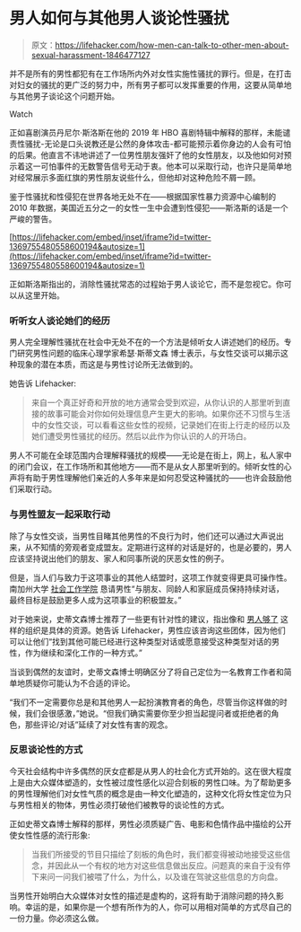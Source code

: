 # 男人如何与其他男人谈论性骚扰

> 原文：<https://lifehacker.com/how-men-can-talk-to-other-men-about-sexual-harassment-1846477127>

并不是所有的男性都犯有在工作场所内外对女性实施性骚扰的罪行。但是，在打击对妇女的骚扰的更广泛的努力中，所有男子都可以发挥重要的作用，这要从简单地与其他男子谈论这个问题开始。

Watch

正如喜剧演员丹尼尔·斯洛斯在他的 2019 年 HBO 喜剧特辑中解释的那样，未能谴责性骚扰-无论是口头说教还是公然的身体攻击-都可能预示着你身边的人会有可怕的后果。他直言不讳地讲述了一位男性朋友强奸了他的女性朋友，以及他如何对预示着这一可怕事件的无数警告信号无动于衷。他本可以采取行动，也许只是简单地对经常展示多面红旗的男性朋友说些什么，但他却对这种危险不屑一顾。

鉴于性骚扰和性侵犯在世界各地无处不在——根据国家性暴力资源中心编制的 2010 年数据，美国近五分之一的女性一生中会遭到性侵犯——斯洛斯的话是一个严峻的警告。

 [https://lifehacker.com/embed/inset/iframe?id=twitter-1369755480558600194&autosize=1](https://lifehacker.com/embed/inset/iframe?id=twitter-1369755480558600194&autosize=1) 

正如斯洛斯指出的，消除性骚扰常态的过程始于男人谈论它，而不是忽视它。你可以从这里开始。

### 听听女人谈论她们的经历

男人完全理解性骚扰在社会中无处不在的一个方法是倾听女人讲述她们的经历。专门研究男性问题的临床心理学家希瑟·斯蒂文森 博士表示，与女性交谈可以揭示这种现象的潜在本质，而这是与男性讨论所无法做到的。

她告诉 Lifehacker:

> 来自一个真正好奇和开放的地方通常会受到欢迎，从你认识的人那里听到直接的故事可能会对你如何处理信息产生更大的影响。如果你还不习惯与生活中的女性交谈，可以看看这些女性的视频，记录她们在街上行走的经历以及她们遭受男性骚扰的经历。然后以此作为你认识的人的开场白。

男人不可能在全球范围内合理解释骚扰的规模——无论是在街上，网上，私人家中的闭门会议，在工作场所和其他地方——而不是从女人那里听到的。倾听女性的心声将有助于男性理解他们亲近的人多年来是如何忍受这种骚扰的——也许会鼓励他们采取行动。

### 与男性盟友一起采取行动

除了与女性交谈，当男性目睹其他男性的不良行为时，他们还可以通过大声说出来，从不知情的旁观者变成盟友。定期进行这样的对话是好的，也是必要的，男人应该坚持说出他们的朋友、家人和同事所说的厌恶女性的例子。

但是，当人们与致力于这项事业的其他人结盟时，这项工作就变得更具可操作性。南加州大学 [社会工作学院](https://dworakpeck.usc.edu/news/5-things-men-can-do-to-help-end-sexual-harassment-and-assault) 恳请男性“与朋友、同龄人和家庭成员保持持续对话，最终目标是鼓励更多人成为这项事业的积极盟友。”

对于她来说，史蒂文森博士推荐了一些更有针对性的建议，指出像和 [男人够了](https://manenough.com/) 这样的组织是具体的资源。她告诉 Lifehacker，男性应该咨询这些团体，因为他们可以让他们“找到其他可能已经进行这种类型对话或愿意接受这种类型对话的男性，作为继续和深化工作的一种方式。”

当谈到偶然的友谊时，史蒂文森博士明确区分了将自己定位为一名教育工作者和简单地质疑你可能认为不合适的评论。

“我们不一定需要你总是和其他男人一起扮演教育者的角色，尽管当你这样做的时候，我们会很感激，”她说。“但我们确实需要你至少担当起提问者或拒绝者的角色，那些评论/对话”延续了对女性有害的观念。

### 反思谈论性的方式

今天社会结构中许多偶然的厌女症都是从男人的社会化方式开始的。这在很大程度上是由大众媒体塑造的，女性被过度性感化以迎合刻板的男性口味。为了帮助更多的男性理解他们对女性气质的概念是由一种文化塑造的，这种文化将女性定位为只与男性相关的物体，男性必须打破他们被教导的谈论性的方式。

正如史蒂文森博士解释的那样，男性必须质疑广告、电影和色情作品中描绘的公开使女性性感的流行形象:

> 当我们所接受的节目只描绘了刻板的角色时，我们都变得被动地接受这些信念，并因此从一个有权的地方对这些信息做出反应。问题真的来自于没有停下来问一问我们被喂了什么，为什么，以及谁在驾驶这些信息的方向盘。

当男性开始明白大众媒体对女性的描述是虚构的，这将有助于消除问题的持久影响。幸运的是，如果你是一个想有所作为的人，你可以用相对简单的方式尽自己的一份力量。你必须这么做。